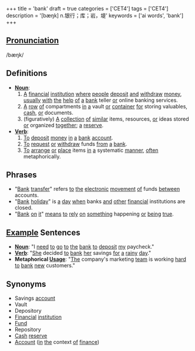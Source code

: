 +++
title = 'bank'
draft = true
categories = ['CET4']
tags = ['CET4']
description = '[bæŋk] n.银行；库；岩，堤'
keywords = ['ai words', 'bank']
+++

## [Pronunciation](/post/pronunciation/)
/bæŋk/

## Definitions
- **[Noun](/post/noun/)**: 
    1. [A](/post/a/) [financial](/post/financial/) [institution](/post/institution/) [where](/post/where/) [people](/post/people/) [deposit](/post/deposit/) [and](/post/and/) [withdraw](/post/withdraw/) [money](/post/money/), [usually](/post/usually/) [with](/post/with/) [the](/post/the/) [help](/post/help/) [of](/post/of/) [a](/post/a/) [bank](/post/bank/) teller [or](/post/or/) online banking services.
    2. [A](/post/a/) [row](/post/row/) [of](/post/of/) compartments [in](/post/in/) [a](/post/a/) vault [or](/post/or/) [container](/post/container/) [for](/post/for/) storing valuables, [cash](/post/cash/), [or](/post/or/) documents.
    3. (figuratively) [A](/post/a/) [collection](/post/collection/) [of](/post/of/) [similar](/post/similar/) items, resources, [or](/post/or/) ideas stored [or](/post/or/) organized [together](/post/together/); [a](/post/a/) [reserve](/post/reserve/).
- **[Verb](/post/verb/)**: 
    1. [To](/post/to/) [deposit](/post/deposit/) [money](/post/money/) [in](/post/in/) [a](/post/a/) [bank](/post/bank/) [account](/post/account/).
    2. [To](/post/to/) [request](/post/request/) [or](/post/or/) [withdraw](/post/withdraw/) funds [from](/post/from/) [a](/post/a/) [bank](/post/bank/).
    3. [To](/post/to/) [arrange](/post/arrange/) [or](/post/or/) [place](/post/place/) items [in](/post/in/) [a](/post/a/) systematic [manner](/post/manner/), [often](/post/often/) metaphorically.

## Phrases
- "[Bank](/post/bank/) [transfer](/post/transfer/)" refers [to](/post/to/) [the](/post/the/) [electronic](/post/electronic/) [movement](/post/movement/) [of](/post/of/) funds [between](/post/between/) accounts.
- "[Bank](/post/bank/) [holiday](/post/holiday/)" is [a](/post/a/) [day](/post/day/) [when](/post/when/) banks [and](/post/and/) [other](/post/other/) [financial](/post/financial/) institutions are closed.
- "[Bank](/post/bank/) [on](/post/on/) [it](/post/it/)" [means](/post/means/) [to](/post/to/) [rely](/post/rely/) [on](/post/on/) [something](/post/something/) happening [or](/post/or/) [being](/post/being/) [true](/post/true/).

## [Example](/post/example/) Sentences
- **[Noun](/post/noun/)**: "I [need](/post/need/) [to](/post/to/) [go](/post/go/) [to](/post/to/) [the](/post/the/) [bank](/post/bank/) [to](/post/to/) [deposit](/post/deposit/) [my](/post/my/) paycheck."
- **[Verb](/post/verb/)**: "[She](/post/she/) decided [to](/post/to/) [bank](/post/bank/) [her](/post/her/) savings [for](/post/for/) [a](/post/a/) [rainy](/post/rainy/) [day](/post/day/)."
- **Metaphorical [Usage](/post/usage/)**: "[The](/post/the/) company's marketing [team](/post/team/) is working [hard](/post/hard/) [to](/post/to/) [bank](/post/bank/) [new](/post/new/) customers."

## Synonyms
- Savings [account](/post/account/)
- Vault
- Depository
- [Financial](/post/financial/) [institution](/post/institution/)
- [Fund](/post/fund/)
- Repository
- [Cash](/post/cash/) [reserve](/post/reserve/)
- [Account](/post/account/) ([in](/post/in/) [the](/post/the/) context [of](/post/of/) [finance](/post/finance/))
